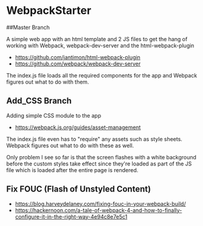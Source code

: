 # WebpackStarter
##Master Branch

A simple web app with an html template and 2 JS files to get the hang of working with Webpack, webpack-dev-server and the html-webpack-plugin

- 
  https://github.com/jantimon/html-webpack-plugin
- https://github.com/webpack/webpack-dev-server

The index.js file loads all the required components for the app and Webpack figures out what to do with them.

## Add_CSS Branch

Adding simple CSS module to the app 

- https://webpack.js.org/guides/asset-management


The index.js file even has to "require" any assets such as style sheets. Webpack figures out what to do with these as well.

Only problem I see so far is that the screen flashes with a white background before the custom styles take effect since they're loaded as part of the JS file which is loaded after the entire page is rendered.

## Fix FOUC (Flash of Unstyled Content)

- https://blog.harveydelaney.com/fixing-fouc-in-your-webpack-build/
- https://hackernoon.com/a-tale-of-webpack-4-and-how-to-finally-configure-it-in-the-right-way-4e94c8e7e5c1

